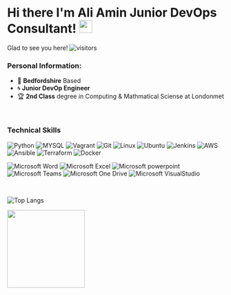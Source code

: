 
# Hi there I'm Ali Amin Junior DevOps Consultant! <img src="https://raw.githubusercontent.com/MartinHeinz/MartinHeinz/master/wave.gif" width="30px">
Glad to see you here! ![visitors](https://visitor-badge.glitch.me/badge?page_id=${your.ali-tm-amin}.${your.abumarwa})

### **Personal Information:**

- :round_pushpin: **Bedfordshire** Based
- :cyclone: **Junior DevOp Engineer**
- :trophy: **2nd Class** degree in Computing & Mathmatical Sciense at Londonmet


&nbsp;

### **Technical Skills**

![Python](https://img.shields.io/badge/-Python-3776AB?style=flat&logo=python&logoColor=yellow)
![MYSQL](https://img.shields.io/badge/-MySQL-4479A1?style=flat&logo=MySQL&logoColor=white)
![Vagrant](https://img.shields.io/badge/-Vagrant-1563FF?style=flat&logo=Vagrant&logoColor=white)
![Git](https://img.shields.io/badge/-Git-F05032?style=flat&logo=Git&logoColor=white)
![Linux](https://img.shields.io/badge/-Linux-FCC624?style=flat&logo=Linux&logoColor=black)
![Ubuntu](https://img.shields.io/badge/-Ubuntu-E95420?style=flat&logo=Ubuntu&logoColor=white)
![Jenkins](https://img.shields.io/badge/-Jenkins-D24939?style=flat&logo=Jenkins&logoColor=white)
![AWS](https://img.shields.io/badge/-Amazon%20AWS-232F3E?style=flat&logo=Amazon%20AWS&logoColor=white)
![Ansible](https://img.shields.io/badge/-Ansible-EE0000?style=flat&logo=Ansible&logoColor=white)
![Terraform](https://img.shields.io/badge/-Terraform-623Ce4?style=flat&logo=Terraform&logoColor=white)
![Docker](https://img.shields.io/badge/-Docker-2496ED?style=flat&logo=Docker&logoColor=white)

![Microsoft Word](https://img.shields.io/badge/-Microsoft%20Word-164ead?style=flat&logo=microsoft%20word)
![Microsoft Excel](https://img.shields.io/badge/-Microsoft%20Excel-026f39?style=flat&logo=microsoft%20excel)
![Microsoft powerpoint](https://img.shields.io/badge/-Microsoft%20PowerPoint-b9361a?style=flat&logo=microsoft%20powerpoint)
![Microsoft Teams](https://img.shields.io/badge/-Microsoft%20Teams-6264A7?style=flat&logo=Microsoft%20Teams&logoColor=white)
![Microsoft One Drive](https://img.shields.io/badge/-Microsoft%20OneDrive-0078D4?style=flat&logo=Microsoft%20OneDrive&logoColor=white)
![Microsoft VisualStudio](https://img.shields.io/badge/-Visual%20Studio-5C2D91?style=flat&logo=Visual%20Studio&logoColor=white)

&nbsp;

![Top Langs](https://github-readme-stats.vercel.app/api/top-langs/?username=Olejekglejek&hide=TeX&layout=compact)

<img height="180em" src="https://github-readme-stats.vercel.app/api?username=ali-tm-amin&show_icons=true&hide_border=true&&count_private=true&include_all_commits=true" />
